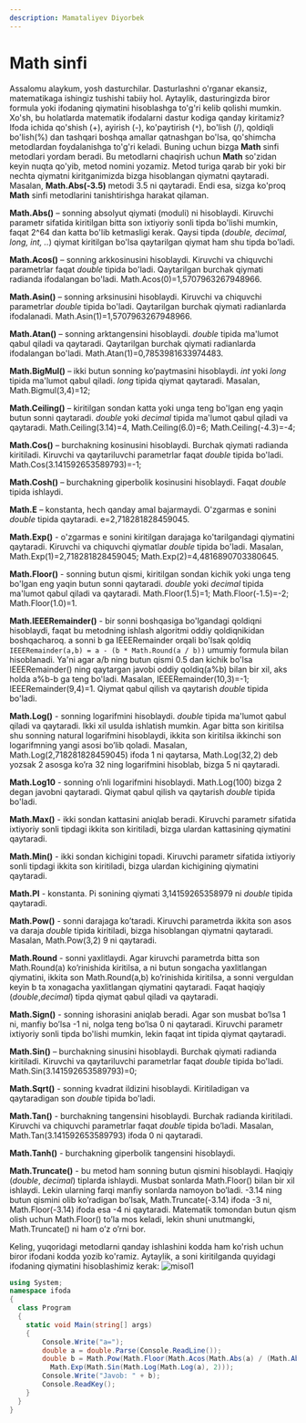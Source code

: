 ```yaml
---
description: Mamataliyev Diyorbek
---
```


# Math sinfi

Assalomu alaykum, yosh dasturchilar. Dasturlashni o'rganar ekansiz, matematikaga ishingiz tushishi tabiiy hol. Aytaylik, dasturingizda biror formula yoki ifodaning qiymatini hisoblashga to'g'ri kelib qolishi mumkin. Xo'sh, bu holatlarda matematik ifodalarni dastur kodiga qanday kiritamiz? Ifoda ichida qo'shish (+), ayirish (-), ko'paytirish (`*`), bo'lish (/), qoldiqli bo'lish(%) dan tashqari boshqa amallar qatnashgan bo'lsa, qo'shimcha metodlardan foydalanishga to'g'ri keladi. Buning uchun bizga **Math** sinfi metodlari yordam beradi. Bu metodlarni chaqirish uchun **Math** so'zidan keyin nuqta qo'yib, metod nomini yozamiz. Metod turiga qarab bir yoki bir nechta qiymatni kiritganimizda bizga hisoblangan qiymatni qaytaradi. Masalan, **Math.Abs(-3.5)** metodi 3.5 ni qaytaradi. Endi esa, sizga ko'proq **Math** sinfi metodlarini tanishtirishga harakat qilaman.

**Math.Abs()** – sonning absolyut qiymati (moduli) ni hisoblaydi. Kiruvchi parametr sifatida kiritilgan bitta son ixtiyoriy sonli tipda bo'lishi mumkin, faqat 2^64 dan katta bo'lib ketmasligi kerak. Qaysi tipda (*double, decimal, long, int, ..*) qiymat kiritilgan bo'lsa qaytarilgan qiymat ham shu tipda bo'ladi.

**Math.Acos()** – sonning arkkosinusini hisoblaydi. Kiruvchi va chiquvchi parametrlar faqat *double* tipida bo'ladi. Qaytarilgan burchak qiymati radianda ifodalangan bo'ladi. Math.Acos(0)=1,5707963267948966. 

**Math.Asin()** – sonning arksinusini hisoblaydi. Kiruvchi va chiquvchi parametrlar *double* tipida bo'ladi. Qaytarilgan burchak qiymati radianlarda ifodalanadi. Math.Asin(1)=1,5707963267948966.

**Math.Atan()** – sonning arktangensini hisoblaydi. *double* tipida ma'lumot qabul qiladi va qaytaradi. Qaytarilgan burchak qiymati radianlarda ifodalangan bo'ladi.
Math.Atan(1)=0,7853981633974483.

 **Math.BigMul()** –  ikki butun sonning ko’paytmasini hisoblaydi. *int* yoki *long* tipida ma'lumot qabul qiladi. *long* tipida qiymat qaytaradi. Masalan, Math.Bigmul(3,4)=12;
 
**Math.Ceiling()**  – kiritilgan sondan katta yoki unga teng bo'lgan eng yaqin butun sonni qaytaradi. *double* yoki *decimal* tipida ma'lumot qabul qiladi va qaytaradi. Math.Ceiling(3.14)=4,     Math.Ceiling(6.0)=6;     Math.Ceiling(-4.3)=-4;

**Math.Cos()** – burchakning kosinusini hisoblaydi. Burchak qiymati radianda kiritiladi.  Kiruvchi va qaytariluvchi parametrlar faqat *double* tipida bo'ladi. Math.Cos(3.141592653589793)=-1;

**Math.Cosh()** – burchakning giperbolik kosinusini hisoblaydi. Faqat *double* tipida ishlaydi. 

**Math.E** – konstanta, hech qanday amal bajarmaydi. O'zgarmas e sonini *double* tipida qaytaradi. e=2,718281828459045. 

**Math.Exp()** - o'zgarmas e sonini kiritilgan darajaga ko'tarilgandagi qiymatini qaytaradi. Kiruvchi va chiquvchi qiymatlar *double* tipida bo'ladi. Masalan, Math.Exp(1)=2,718281828459045;   Math.Exp(2)=4,4816890703380645. 

**Math.Floor()** - sonning butun qismi, kiritilgan sondan kichik yoki unga teng bo'lgan eng yaqin butun sonni qaytaradi. *double* yoki *decimal* tipida ma'lumot qabul qiladi va qaytaradi.       Math.Floor(1.5)=1;  Math.Floor(-1.5)=-2;  Math.Floor(1.0)=1.

**Math.IEEERemainder()** - bir sonni boshqasiga bo'lgandagi qoldiqni hisoblaydi, faqat bu metodning ishlash algoritmi oddiy qoldiqnikidan boshqacharoq. a sonni b ga IEEERemainder orqali bo'lsak qoldiq `IEEERemainder(a,b) = a - (b * Math.Round(a / b))` umumiy formula bilan hisoblanadi. Ya'ni agar a/b ning butun qismi 0.5 dan kichik bo'lsa IEEERemainder() ning qaytargan javobi oddiy qoldiq(a%b) bilan bir xil, aks holda a%b-b ga teng bo'ladi. Masalan, IEEERemainder(10,3)=-1; IEEERemainder(9,4)=1. Qiymat qabul qilish va qaytarish *double* tipida bo'ladi.

**Math.Log()** - sonning logarifmini hisoblaydi. *double* tipida ma'lumot qabul qiladi va qaytaradi. Ikki xil usulda ishlatish mumkin. Agar bitta son  kiritilsa shu sonning natural logarifmini hisoblaydi, ikkita son kiritilsa ikkinchi son logarifmning yangi asosi bo’lib qoladi. Masalan, Math.Log(2,718281828459045) ifoda 1 ni qaytarsa, Math.Log(32,2) deb yozsak 2 asosga ko’ra 32 ning logarifmini hisoblab, bizga 5 ni qaytaradi.

**Math.Log10** - sonning o’nli logarifmini hisoblaydi.  Math.Log(100) bizga 2 degan javobni qaytaradi. Qiymat qabul qilish va qaytarish *double* tipida bo'ladi.

**Math.Max()** - ikki sondan kattasini aniqlab beradi. Kiruvchi parametr sifatida ixtiyoriy sonli tipdagi ikkita son kiritiladi, bizga ulardan kattasining qiymatini qaytaradi.

**Math.Min()** - ikki sondan kichigini topadi. Kiruvchi parametr sifatida ixtiyoriy sonli tipdagi ikkita son kiritiladi, bizga ulardan kichigining qiymatini qaytaradi.

**Math.PI** - konstanta. Pi sonining qiymati 3,14159265358979 ni *double* tipida qaytaradi.

**Math.Pow()** - sonni darajaga ko’taradi. Kiruvchi parametrda ikkita son asos va daraja *double* tipida kiritiladi, bizga hisoblangan qiymatni qaytaradi. Masalan, Math.Pow(3,2) 9 ni qaytaradi.

**Math.Round** - sonni yaxlitlaydi. Agar kiruvchi parametrda bitta son Math.Round(a) ko’rinishida kiritilsa, a ni butun songacha yaxlitlangan qiymatini, ikkita son Math.Round(a,b) ko’rinishida kiritilsa, a sonni verguldan keyin b ta xonagacha yaxlitlangan qiymatini qaytaradi. Faqat haqiqiy (*double*,*decimal*) tipda qiymat qabul qiladi va qaytaradi.

**Math.Sign()** - sonning ishorasini aniqlab beradi. Agar son musbat bo’lsa 1 ni, manfiy bo’lsa -1 ni, nolga teng bo’lsa 0 ni qaytaradi. Kiruvchi parametr  ixtiyoriy sonli tipda bo'lishi mumkin, lekin faqat int tipida qiymat qaytaradi.

**Math.Sin()** – burchakning sinusini hisoblaydi. Burchak qiymati radianda kiritiladi.  Kiruvchi va qaytariluvchi parametrlar faqat *double* tipida bo'ladi. Math.Sin(3.141592653589793)=0;

**Math.Sqrt()** - sonning kvadrat ildizini hisoblaydi. Kiritiladigan va qaytaradigan son *double* tipida bo'ladi.

**Math.Tan()** - burchakning tangensini hisoblaydi. Burchak radianda kiritiladi. Kiruvchi va chiquvchi parametrlar faqat *double* tipida bo’ladi. Masalan,  Math.Tan(3.141592653589793) ifoda 0 ni qaytaradi.

**Math.Tanh()** - burchakning giperbolik tangensini hisoblaydi.

**Math.Truncate()** - bu metod ham sonning butun qismini hisoblaydi. Haqiqiy (*double*, *decimal*) tiplarda ishlaydi. Musbat sonlarda Math.Floor() bilan bir xil ishlaydi. Lekin ularning farqi manfiy sonlarda namoyon bo’ladi. -3.14 ning butun qismini olib ko’radigan bo’lsak, Math.Truncate(-3.14) ifoda -3 ni,  Math.Floor(-3.14) ifoda esa -4 ni qaytaradi. Matematik tomondan butun qism olish uchun Math.Floor() to’la mos keladi, lekin shuni unutmangki, Math.Truncate() ni ham o’z o’rni bor.

Keling, yuqoridagi metodlarni qanday ishlashini kodda ham ko'rish uchun biror ifodani kodda yozib ko'ramiz. Aytaylik, a soni kiritilganda quyidagi ifodaning qiymatini hisoblashimiz kerak:
![misol1](https://user-images.githubusercontent.com/91861166/137533450-80fcc47b-d82b-4a02-b152-4cac8bab370a.jpg)

```csharp
using System;
namespace ifoda
{
  class Program
  {
    static void Main(string[] args)
    {
        Console.Write("a=");
        double a = double.Parse(Console.ReadLine());
        double b = Math.Pow(Math.Floor(Math.Acos(Math.Abs(a) / (Math.Abs(a) + 1))), Math.PI) +
          Math.Exp(Math.Sin(Math.Log(Math.Log(a), 2)));
        Console.Write("Javob: " + b);
        Console.ReadKey();
    }
  }
}

```
